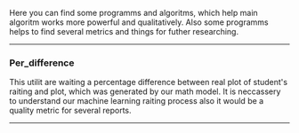 Here you can find some programms and algoritms, which help main algoritm works more powerful and qualitatively. Also some programms helps to find several metrics and things for futher researching.  
_______________________
### Per_difference
This utilit are waiting a percentage difference between real plot of student's raiting and plot, which was generated by our math model. It is neccassery to understand our machine learning raiting process also it would be a quality metric for several reports.  
__________
